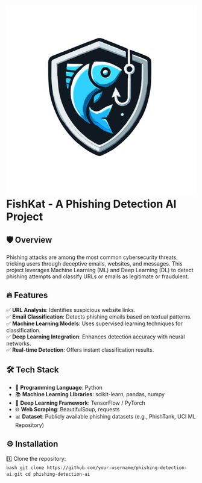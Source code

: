 # ![FishKat Logo](Components/Logo.svg) FishKat - A Phishing Detection AI Project 

## 🛡️ Overview  
Phishing attacks are among the most common cybersecurity threats, tricking users through deceptive emails, websites, and messages. This project leverages Machine Learning (ML) and Deep Learning (DL) to detect phishing attempts and classify URLs or emails as legitimate or fraudulent.  

## 🔥 Features  
✅ **URL Analysis**: Identifies suspicious website links.  
✅ **Email Classification**: Detects phishing emails based on textual patterns.  
✅ **Machine Learning Models**: Uses supervised learning techniques for classification.  
✅ **Deep Learning Integration**: Enhances detection accuracy with neural networks.  
✅ **Real-time Detection**: Offers instant classification results.  

## 🛠️ Tech Stack  
- 🐍 **Programming Language**: Python  
- 📚 **Machine Learning Libraries**: scikit-learn, pandas, numpy  
- 🤖 **Deep Learning Framework**: TensorFlow / PyTorch  
- 🌐 **Web Scraping**: BeautifulSoup, requests  
- 📊 **Dataset**: Publicly available phishing datasets (e.g., PhishTank, UCI ML Repository)  

## ⚙️ Installation  
1️⃣ Clone the repository:  
    ```bash
    git clone https://github.com/your-username/phishing-detection-ai.git
    cd phishing-detection-ai
    ```
